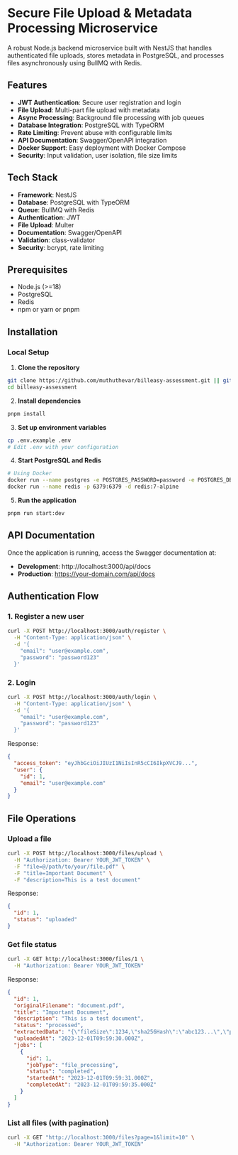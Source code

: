 # Secure File Upload & Metadata Processing Microservice

A robust Node.js backend microservice built with NestJS that handles authenticated file uploads, stores metadata in PostgreSQL, and processes files asynchronously using BullMQ with Redis.

## Features

- **JWT Authentication**: Secure user registration and login
- **File Upload**: Multi-part file upload with metadata
- **Async Processing**: Background file processing with job queues
- **Database Integration**: PostgreSQL with TypeORM
- **Rate Limiting**: Prevent abuse with configurable limits
- **API Documentation**: Swagger/OpenAPI integration
- **Docker Support**: Easy deployment with Docker Compose
- **Security**: Input validation, user isolation, file size limits

## Tech Stack

- **Framework**: NestJS
- **Database**: PostgreSQL with TypeORM
- **Queue**: BullMQ with Redis
- **Authentication**: JWT
- **File Upload**: Multer
- **Documentation**: Swagger/OpenAPI
- **Validation**: class-validator
- **Security**: bcrypt, rate limiting

## Prerequisites

- Node.js (>=18)
- PostgreSQL
- Redis
- npm or yarn or pnpm

## Installation

### Local Setup

1. **Clone the repository**

```bash
git clone https://github.com/muthuthevar/billeasy-assessment.git || git clone git@github.com:muthuthevar/billeasy-assessment.git
cd billeasy-assessment
```

2. **Install dependencies**

```bash
pnpm install
```

3. **Set up environment variables**

```bash
cp .env.example .env
# Edit .env with your configuration
```

4. **Start PostgreSQL and Redis**

```bash
# Using Docker
docker run --name postgres -e POSTGRES_PASSWORD=password -e POSTGRES_DB=fileupload -p 5432:5432 -d postgres:15-alpine
docker run --name redis -p 6379:6379 -d redis:7-alpine
```

5. **Run the application**

```bash
pnpm run start:dev
```

## API Documentation

Once the application is running, access the Swagger documentation at:

- **Development**: http://localhost:3000/api/docs
- **Production**: https://your-domain.com/api/docs

## Authentication Flow

### 1. Register a new user

```bash
curl -X POST http://localhost:3000/auth/register \
  -H "Content-Type: application/json" \
  -d '{
    "email": "user@example.com",
    "password": "password123"
  }'
```

### 2. Login

```bash
curl -X POST http://localhost:3000/auth/login \
  -H "Content-Type: application/json" \
  -d '{
    "email": "user@example.com",
    "password": "password123"
  }'
```

Response:

```json
{
  "access_token": "eyJhbGciOiJIUzI1NiIsInR5cCI6IkpXVCJ9...",
  "user": {
    "id": 1,
    "email": "user@example.com"
  }
}
```

## File Operations

### Upload a file

```bash
curl -X POST http://localhost:3000/files/upload \
  -H "Authorization: Bearer YOUR_JWT_TOKEN" \
  -F "file=@/path/to/your/file.pdf" \
  -F "title=Important Document" \
  -F "description=This is a test document"
```

Response:

```json
{
  "id": 1,
  "status": "uploaded"
}
```

### Get file status

```bash
curl -X GET http://localhost:3000/files/1 \
  -H "Authorization: Bearer YOUR_JWT_TOKEN"
```

Response:

```json
{
  "id": 1,
  "originalFilename": "document.pdf",
  "title": "Important Document",
  "description": "This is a test document",
  "status": "processed",
  "extractedData": "{\"fileSize\":1234,\"sha256Hash\":\"abc123...\",\"processedAt\":\"2023-12-01T10:00:00.000Z\"}",
  "uploadedAt": "2023-12-01T09:59:30.000Z",
  "jobs": [
    {
      "id": 1,
      "jobType": "file_processing",
      "status": "completed",
      "startedAt": "2023-12-01T09:59:31.000Z",
      "completedAt": "2023-12-01T09:59:35.000Z"
    }
  ]
}
```

### List all files (with pagination)

```bash
curl -X GET "http://localhost:3000/files?page=1&limit=10" \
  -H "Authorization: Bearer YOUR_JWT_TOKEN"
```
